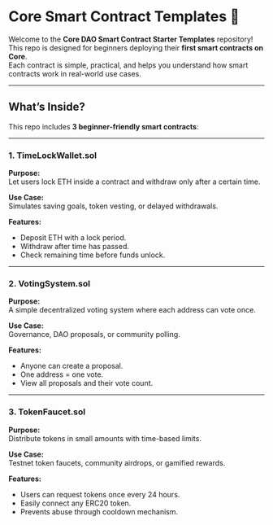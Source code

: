 # Core Smart Contract Templates 🚀

Welcome to the **Core DAO Smart Contract Starter Templates** repository!  
This repo is designed for beginners deploying their **first smart contracts on Core**.  
Each contract is simple, practical, and helps you understand how smart contracts work in real-world use cases.

---

## What’s Inside?

This repo includes **3 beginner-friendly smart contracts**:

---

### 1. TimeLockWallet.sol

**Purpose:**  
Let users lock ETH inside a contract and withdraw only after a certain time.

**Use Case:**  
Simulates saving goals, token vesting, or delayed withdrawals.

**Features:**
- Deposit ETH with a lock period.
- Withdraw after time has passed.
- Check remaining time before funds unlock.

---

### 2. VotingSystem.sol

**Purpose:**  
A simple decentralized voting system where each address can vote once.

**Use Case:**  
Governance, DAO proposals, or community polling.

**Features:**
- Anyone can create a proposal.
- One address = one vote.
- View all proposals and their vote count.

---

### 3. TokenFaucet.sol

**Purpose:**  
Distribute tokens in small amounts with time-based limits.

**Use Case:**  
Testnet token faucets, community airdrops, or gamified rewards.

**Features:**
- Users can request tokens once every 24 hours.
- Easily connect any ERC20 token.
- Prevents abuse through cooldown mechanism.

